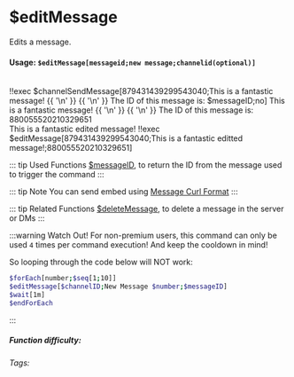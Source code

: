 # $editMessage
Edits a message.

#### Usage: `$editMessage[messageid;new message;channelid(optional)]`
<br/>
<discord-messages>
	<discord-message :bot="false" role-color="#ffcc9a" author="Member">
        <DiscordMarkdown>
            !!exec $channelSendMessage[879431439299543040;This is a fantastic message! 
            {{ '\n' }}
            {{ '\n' }}
            The ID of this message is: $messageID;no]
		</DiscordMarkdown>
	</discord-message>
	<discord-message :bot="true" role-color="#0099ff" author="Custom Command" avatar="https://media.discordapp.net/avatars/725721249652670555/781224f90c3b841ba5b40678e032f74a.webp">
        <DiscordMarkdown>
            This is a fantastic message! 
            {{ '\n' }}
            {{ '\n' }}
            The ID of this message is: 880055520210329651
		</DiscordMarkdown>
	</discord-message>
</discord-messages>

<br/>
<discord-messages>
	<discord-message :bot="true" role-color="#0099ff" author="Custom Command" avatar="https://media.discordapp.net/avatars/725721249652670555/781224f90c3b841ba5b40678e032f74a.webp" edited="true">
		This is a fantastic edited message!
	</discord-message>
	<discord-message :bot="false" role-color="#ffcc9a" author="Member">
		!!exec $editMessage[879431439299543040;This is a fantastic editted message!;880055520210329651]
	</discord-message>
</discord-messages>

::: tip Used Functions
[$messageID](../Useful/messageID.md), to return the ID from the message used to trigger the command
:::

::: tip Note
You can send embed using [Message Curl Format](../CodeReferences/ref.message_curl_format.md)
:::

::: tip Related Functions
[$deleteMessage](../Message/deleteMessage.md), to delete a message in the server or DMs
:::

:::warning Watch Out!
For non-premium users, this command can only be used `4` times per command execution! And keep the cooldown in mind! 

So looping through the code below will NOT work:

```bash
$forEach[number;$seq[1;10]]
$editMessage[$channelID;New Message $number;$messageID]
$wait[1m]
$endForEach
```
:::

##### Function difficulty: <Badge type="warning" text="Medium" vertical="middle" /> 
###### Tags: <Badge type="tip" text="Edit" vertical="middle" /> <Badge type="tip" text="Message" vertical="middle" /> <Badge type="tip" text="Channel" vertical="middle" /> <Badge type="tip" text="Messages" vertical="middle" /> <Badge type="tip" text="Modify message" vertical="middle" />
